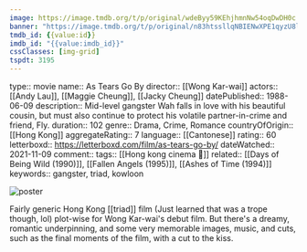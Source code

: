```yaml
---
image: https://image.tmdb.org/t/p/original/wdeByy59KEhjhmnNw54oqDwDH0c.jpg
banner: "https://image.tmdb.org/t/p/original/n83htssllqNBIENwXPE1qyzU8l9.jpg"
tmdb_id: {{value:id}}
imdb_id: "{{value:imdb_id}}"
cssClasses: [img-grid]
tspdt: 3195
---
```


type:: movie
name:: As Tears Go By
director:: [[Wong Kar-wai]]
actors:: [[Andy Lau]], [[Maggie Cheung]], [[Jacky Cheung]]
datePublished:: 1988-06-09
description:: Mid-level gangster Wah falls in love with his beautiful cousin, but must also continue to protect his volatile partner-in-crime and friend, Fly.
duration:: 102
genre:: Drama, Crime, Romance
countryOfOrigin:: [[Hong Kong]]
aggregateRating:: 7
language:: [[Cantonese]]
rating:: 60
letterboxd:: https://letterboxd.com/film/as-tears-go-by/
dateWatched:: 2021-11-09
comment:: 
tags:: [[Hong kong cinema 🎦]]
related:: [[Days of Being Wild (1990)]], [[Fallen Angels (1995)]], [[Ashes of Time (1994)]]
keywords:: gangster, triad, kowloon


![poster](https://image.tmdb.org/t/p/original/wdeByy59KEhjhmnNw54oqDwDH0c.jpg)

Fairly generic Hong Kong [[triad]] film (Just learned that was a trope though, lol) plot-wise for Wong Kar-wai's debut film. But there's a dreamy, romantic underpinning, and some very memorable images, music, and cuts, such as the final moments of the film, with a cut to the kiss.

